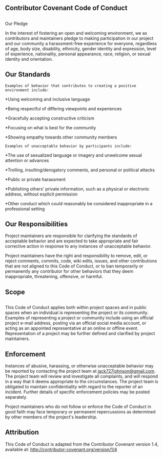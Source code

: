 ## Contributor Covenant Code of Conduct

 ## 

Our Pledge 

In the interest of fostering an open and welcoming environment, we as contributors and maintainers pledge to
making participation in our project and our community a harassment-free experience for everyone, regardless of age, body
size, disability, ethnicity, gender identity and expression, level of experience, nationality, personal appearance, race,
religion, or sexual identity and orientation.



## Our Standards ##



	Examples of behavior that contributes to creating a positive environment include:


*Using welcoming and inclusive language

*Being respectful of differing viewpoints and experiences

*Gracefully accepting constructive criticism

*Focusing on what is best for the community

*Showing empathy towards other community members


	Examples of unacceptable behavior by participants include:


*The use of sexualized language or imagery and unwelcome sexual attention or advances

*Trolling, insulting/derogatory comments, and personal or political attacks

*Public or private harassment

*Publishing others' private information, such as a physical or electronic address, without explicit permission

*Other conduct which could reasonably be considered inappropriate in a professional setting



## Our Responsibilities ##



Project maintainers are responsible for clarifying the standards of acceptable behavior and are expected to take 
appropriate and fair corrective action in response to any instances of unacceptable behavior.

Project maintainers have the
right and responsibility to remove, edit, or reject comments, commits, code, wiki edits, issues, and other contributions
that are not aligned to this Code of Conduct, or to ban temporarily or permanently any contributor for other behaviors 
that they deem inappropriate, threatening, offensive, or harmful.



## Scope

 ## 

This Code of Conduct applies both within project spaces and in public spaces when an individual is representing the
project or its community. Examples of representing a project or community include using an official project e-mail
address, posting via an official social media account, or acting as an appointed representative at an online or offline
event. Representation of a project may be further defined and clarified by project maintainers.



## Enforcement ##



Instances of abusive, harassing, or otherwise unacceptable behavior may be reported by contacting the project team at
jack727johnson@gmail.com. The project team will review and investigate all complaints, and will respond in a way that it
deems appropriate to the circumstances. The project team is obligated to maintain confidentiality with regard to the
reporter of an incident. Further details of specific enforcement policies may be posted separately.

Project maintainers 
who do not follow or enforce the Code of Conduct in good faith may face temporary or permanent repercussions as determined
by other members of the project's leadership.



## Attribution ##


This Code of Conduct is adapted from the Contributor Covenant version 1.4, available at:
http://contributor-covenant.org/version/1/4